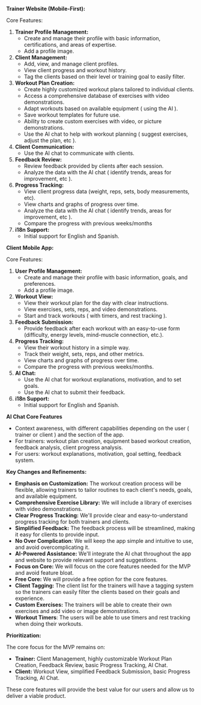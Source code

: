 **Trainer Website (Mobile-First):**

Core Features:

1.  **Trainer Profile Management:**
    *   Create and manage their profile with basic information, certifications, and areas of expertise.
    *   Add a profile image.
2.  **Client Management:**
    *   Add, view, and manage client profiles.
    *   View client progress and workout history.
    *   Tag the clients based on their level or training goal to easily filter.
3.  **Workout Plan Creation:**
    *   Create highly customized workout plans tailored to individual clients.
    *   Access a comprehensive database of exercises with video demonstrations.
    *   Adapt workouts based on available equipment ( using the AI ).
    *   Save workout templates for future use.
    *    Ability to create custom exercises with video, or picture demonstrations.
    *   Use the AI chat to help with workout planning ( suggest exercises, adjust the plan, etc ).
4.  **Client Communication:**
    *   Use the AI chat to communicate with clients.
5.  **Feedback Review:**
    *   Review feedback provided by clients after each session.
    *   Analyze the data with the AI chat ( identify trends, areas for improvement, etc ).
6.  **Progress Tracking:**
    *   View client progress data (weight, reps, sets, body measurements, etc).
    *   View charts and graphs of progress over time.
    *   Analyze the data with the AI chat ( identify trends, areas for improvement, etc ).
    *   Compare the progress with previous weeks/months
7. **i18n Support:**
    *   Initial support for English and Spanish.

**Client Mobile App:**

Core Features:

1.  **User Profile Management:**
    *   Create and manage their profile with basic information, goals, and preferences.
    *   Add a profile image.
2.  **Workout View:**
    *   View their workout plan for the day with clear instructions.
    *   View exercises, sets, reps, and video demonstrations.
    *   Start and track workouts ( with timers, and rest tracking ).
3.  **Feedback Submission:**
    *   Provide feedback after each workout with an easy-to-use form (difficulty, energy levels, mind-muscle connection, etc.).
4.  **Progress Tracking:**
    *   View their workout history in a simple way.
    *   Track their weight, sets, reps, and other metrics.
    *   View charts and graphs of progress over time.
    *   Compare the progress with previous weeks/months.
5.  **AI Chat:**
    *   Use the AI chat for workout explanations, motivation, and to set goals.
    *   Use the AI chat to submit their feedback.
6.  **i18n Support:**
    *   Initial support for English and Spanish.

**AI Chat Core Features**

*   Context awareness, with different capabilities depending on the user ( trainer or client ) and the section of the app.
*   For trainers: workout plan creation, equipment based workout creation, feedback analysis, client progress analysis.
*   For users: workout explanations, motivation, goal setting, feedback system.

**Key Changes and Refinements:**

*   **Emphasis on Customization:** The workout creation process will be flexible, allowing trainers to tailor routines to each client's needs, goals, and available equipment.
*   **Comprehensive Exercise Library:** We will include a library of exercises with video demonstrations.
*   **Clear Progress Tracking:** We'll provide clear and easy-to-understand progress tracking for both trainers and clients.
*   **Simplified Feedback:** The feedback process will be streamlined, making it easy for clients to provide input.
*    **No Over Complication**: We will keep the app simple and intuitive to use, and avoid overcomplicating it.
*   **AI-Powered Assistance:** We'll integrate the AI chat throughout the app and website to provide relevant support and suggestions.
*   **Focus on Core:** We will focus on the core features needed for the MVP and avoid feature bloat.
*   **Free Core:** We will provide a free option for the core features.
*   **Client Tagging:** The client list for the trainers will have a tagging system so the trainers can easily filter the clients based on their goals and experience.
*   **Custom Exercises:** The trainers will be able to create their own exercises and add video or image demonstrations.
*   **Workout Timers**: The users will be able to use timers and rest tracking when doing their workouts.

**Prioritization:**

The core focus for the MVP remains on:

*   **Trainer:** Client Management, highly customizable Workout Plan Creation, Feedback Review, basic Progress Tracking, AI Chat.
*   **Client:** Workout View, simplified Feedback Submission, basic Progress Tracking, AI Chat.

These core features will provide the best value for our users and allow us to deliver a viable product.